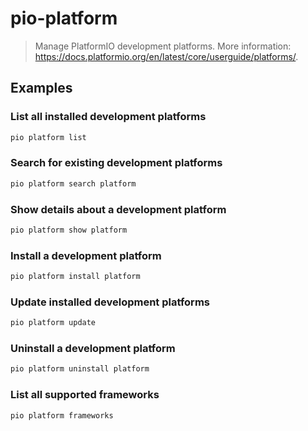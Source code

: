 # pio-platform

> Manage PlatformIO development platforms. More information: <https://docs.platformio.org/en/latest/core/userguide/platforms/>.

## Examples

### List all installed development platforms

```bash
pio platform list
```

### Search for existing development platforms

```bash
pio platform search platform
```

### Show details about a development platform

```bash
pio platform show platform
```

### Install a development platform

```bash
pio platform install platform
```

### Update installed development platforms

```bash
pio platform update
```

### Uninstall a development platform

```bash
pio platform uninstall platform
```

### List all supported frameworks

```bash
pio platform frameworks
```
